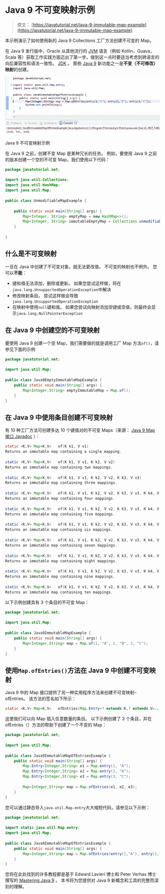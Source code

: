 # Java 9 不可变映射示例

> 原文： [https://javatutorial.net/java-9-immutable-map-example](https://javatutorial.net/java-9-immutable-map-example)

本示例演示了如何使用新的 Java 9 Collections 工厂方法创建不可变的 Map。

在 Java 9 发行版中，Oracle 从其他流行的 [JVM](https://javatutorial.net/jvm-explained) 语言（例如 Kotlin，Guava，Scala 等）获取工作实践方面迈出了第一步。做到这一点时要适当考虑到跨语言的向后兼容性和语法一致性。 [JDK](https://javatutorial.net/install-java-8-jdk-on-ubuntu) 。 那些 [Java 9](https://javatutorial.net/install-java-9-eclipse) 新功能之一是**不变（不可修改）映射**的创建。

![Java 9 immutable Map example](img/8500a2110e160de82f8947dfe191273f.jpg)

Java 9 不可变映射示例

在 Java 9 之前，创建不变 Map 是某种冗长的任务。 例如，要使用 Java 9 之前的版本创建一个空的不可变 Map，我们使用以下代码：

```java
package javatutorial.net;

import java.util.Collections;
import java.util.HashMap;
import java.util.Map;

public class UnmodifiableMapExample {

	public static void main(String[] args) {
		Map<Integer, String> emptyMap = new HashMap<>();
		Map<Integer, String> immutableEmptyMap = Collections.unmodifiableMap(emptyMap);
	}

}

```

## 什么是不可变映射

一旦在 Java 中创建了不可变对象，就无法更改值。 不可变的映射也不例外。 您可以**不能**：

*   键和值无法添加，删除或更新。 如果您尝试这样做，将在`java.lang.UnsupportedOperationException`中解决
*   修改映射条目。 尝试这样做会导致`java.lang.UnsupportedOperationException`
*   在映射中使用`null`键和值。 如果您尝试向映射添加空键或空值，则最终会显示`java.lang.NullPointerException`

## 在 Java 9 中创建空的不可变映射

要使用 Java 9 创建一个空 Map，我们需要做的就是调用工厂 Map 方法`of()`，请参见下面的示例

```java
package javatutorial.net;

import java.util.Map;

public class Java9EmptyImmutableMapExample {
	public static void main(String[] args) {
		Map<Integer,String> emptyImmutableMap = Map.of();
	}
}
```

## 在 Java 9 中使用条目创建不可变映射

有 10 种工厂方法可创建多达 10 个键值对的不可变 Maps（来源： [Java 9 Map 接口 Javadoc](https://docs.oracle.com/javase/9/docs/api/java/util/Map.html) ）：

```java
static <K,V> Map<K,V>	of​(K k1, V v1)	
Returns an immutable map containing a single mapping.

static <K,V> Map<K,V>	of​(K k1, V v1, K k2, V v2)	
Returns an immutable map containing two mappings.

static <K,V> Map<K,V>	of​(K k1, V v1, K k2, V v2, K k3, V v3)	
Returns an immutable map containing three mappings.

static <K,V> Map<K,V>	of​(K k1, V v1, K k2, V v2, K k3, V v3, K k4, V v4)	
Returns an immutable map containing four mappings.

static <K,V> Map<K,V>	of​(K k1, V v1, K k2, V v2, K k3, V v3, K k4, V v4, K k5, V v5)	
Returns an immutable map containing five mappings.

static <K,V> Map<K,V>	of​(K k1, V v1, K k2, V v2, K k3, V v3, K k4, V v4, K k5, V v5, K k6, V v6)	
Returns an immutable map containing six mappings.

static <K,V> Map<K,V>	of​(K k1, V v1, K k2, V v2, K k3, V v3, K k4, V v4, K k5, V v5, K k6, V v6, K k7, V v7)	
Returns an immutable map containing seven mappings.

static <K,V> Map<K,V>	of​(K k1, V v1, K k2, V v2, K k3, V v3, K k4, V v4, K k5, V v5, K k6, V v6, K k7, V v7, K k8, V v8)	
Returns an immutable map containing eight mappings.

static <K,V> Map<K,V>	of​(K k1, V v1, K k2, V v2, K k3, V v3, K k4, V v4, K k5, V v5, K k6, V v6, K k7, V v7, K k8, V v8, K k9, V v9)	
Returns an immutable map containing nine mappings.

static <K,V> Map<K,V>	of​(K k1, V v1, K k2, V v2, K k3, V v3, K k4, V v4, K k5, V v5, K k6, V v6, K k7, V v7, K k8, V v8, K k9, V v9, K k10, V v10)	
Returns an immutable map containing ten mappings.
```

以下示例创建具有 3 个条目的不可变 Map：

```java
package javatutorial.net;

import java.util.Map;

public class Java9ImmutableMapExample {
	public static void main(String[] args) {
		Map<Integer,String> map = Map.of(1, "A", 2, "B", 3, "C");
	}
}
```

## 使用`Map.ofEntries()`方法在 Java 9 中创建不可变映射

Java 9 中的 Map 接口提供了另一种实用程序方法来创建不可变映射– ofEntries。 该方法的签名如下所示：

```java
static <K,V> Map<K,V>	ofEntries​(Map.Entry<? extends K,? extends V>... entries)
```

这使我们可以向 Map 插入任意数量的条目。 以下示例创建了 3 个条目，并在 ofEntries（）方法的帮助下创建了一个不变的 Map：

```java
package javatutorial.net;

import java.util.Map;

public class Java9ImmutableMapOfEntriesExample {
	public static void main(String[] args) {
		Map.Entry<Integer,String> e1 = Map.entry(1, "A");
		Map.Entry<Integer,String> e2 = Map.entry(2, "B");
		Map.Entry<Integer,String> e3 = Map.entry(3, "C");

		Map<Integer,String> map = Map.ofEntries(e1, e2, e3);
	}
}

```

您可以通过静态导入`java.util.Map.entry`大大缩短代码，请参见以下示例：

```java
package javatutorial.net;

import static java.util.Map.entry;
import java.util.Map;

public class Java9ImmutableMapOfEntriesExample {
	public static void main(String[] args) {
		Map<Integer,String> map = Map.ofEntries(entry(1,"A"), entry(2,"B"), entry(3,"C"));
	}
}

```

您将在此处找到的许多教程都是基于 Edward Lavieri 博士和 Peter Verhas 博士撰写的 [Mastering Java 9](https://www.amazon.com/Mastering-Java-reactive-modular-concurrent/dp/1786468735/ref=sr_1_3?ie=UTF8&qid=1520921208&sr=8-3&keywords=mastering+java+9) 。 本书将为您提供对 Java 9 新概念和工具的完整而深刻的理解。